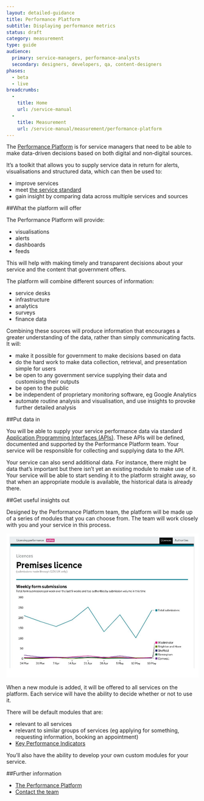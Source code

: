 ```yaml
---
layout: detailed-guidance
title: Performance Platform
subtitle: Displaying performance metrics
status: draft
category: measurement
type: guide
audience:
  primary: service-managers, performance-analysts
  secondary: designers, developers, qa, content-designers
phases:
  - beta
  - live
breadcrumbs:
  -
    title: Home
    url: /service-manual
  -
    title: Measurement
    url: /service-manual/measurement/performance-platform
---
```


The [Performance Platform](https://www.gov.uk/performance) is for service
managers that need to be able to make data-driven decisions based on both
digital and non‑digital sources.

It’s a toolkit that allows you to supply service data in return for alerts, visualisations and structured data, which can then be used to:

* improve services
* meet [the service standard](/service-manual/digital-by-default)
* gain insight by comparing data across multiple services and sources

##What the platform will offer

The Performance Platform will provide:

* visualisations
* alerts
* dashboards
* feeds

This will help with making timely and transparent decisions about your service and the content that government offers.

The platform will combine different sources of information:

* service desks
* infrastructure
* analytics
* surveys
* finance data

Combining these sources will produce information that encourages a greater understanding of the data, rather than simply communicating facts. It will:

* make it possible for government to make decisions based on data
* do the hard work to make data collection, retrieval, and presentation simple for users
* be open to any government service supplying their data and customising their outputs
* be open to the public
* be independent of proprietary monitoring software, eg Google Analytics
* automate routine analysis and visualisation, and use insights to provoke further detailed analysis

##Put data in

You will be able to supply your service performance data via standard
[Application Programming Interfaces (APIs)](http://www.techterms.com/definition/api).
These APIs will be defined, documented and supported by the Performance
Platform team. Your service will be responsible for collecting and supplying
data to the API.

Your service can also send additional data. For instance, there might be data that’s important but there isn’t yet an existing module to make use of it. Your service will be able to start sending it to the platform straight away, so that when an appropriate module is available, the historical data is already there.

##Get useful insights out

Designed by the Performance Platform team, the platform will be made up of a
series of modules that you can choose from. The team will work closely with
you and your service in this process.

![Licensing performance dashboard](/service-manual/assets/images/measurement/licensing.jpg)

When a new module is added, it will be offered to all services on the platform. Each service will have the ability to decide whether or not to use it.

There will be default modules that are:

* relevant to all services
* relevant to similar groups of services (eg applying for something, requesting information, booking an appointment)
* [Key Performance Indicators](/service-manual/measurement/index.html)

You’ll also have the ability to develop your own custom modules for your service.

##Further information

* [The Performance Platform](/performance)
* [Contact the team](mailto:performance@digital.cabinet-office.gov.uk)
